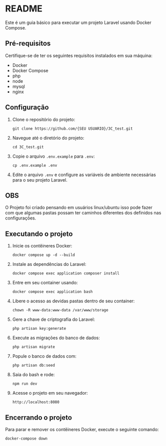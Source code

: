 # README

Este é um guia básico para executar um projeto Laravel usando Docker Compose.

## Pré-requisitos

Certifique-se de ter os seguintes requisitos instalados em sua máquina:

- Docker
- Docker Compose
- php
- node
- mysql
- nginx

## Configuração

1. Clone o repositório do projeto:

    ```
    git clone https://github.com/{SEU USUARIO}/3C_test.git
    ```

2. Navegue até o diretório do projeto:

    ```
    cd 3C_test.git
    ```

3. Copie o arquivo `.env.example` para `.env`:

    ```
    cp .env.example .env
    ```

4. Edite o arquivo `.env` e configure as variáveis de ambiente necessárias para o seu projeto Laravel.

## OBS

<p> O Projeto foi criado pensando em usuários linux/ubuntu isso pode fazer com que algumas pastas possam ter caminhos diferentes dos definidos nas configurações.</p>

## Executando o projeto

1. Inicie os contêineres Docker:

    ```
    docker compose up -d --build
    ```

2. Instale as dependências do Laravel:

    ```
    docker compose exec application composer install
    ```

3. Entre em seu container usando:

    ```
    docker compose exec application bash
    ```
4. Libere o acesso as devidas pastas dentro de seu container:

    ```
    chown -R www-data:www-data /var/www/storage

    ```

5. Gere a chave de criptografia do Laravel:

    ```
    php artisan key:generate
    ```

6. Execute as migrações do banco de dados:

    ```
    php artisan migrate
    ```

7. Popule o banco de dados com:

    ```
    php artisan db:seed
    ```

8. Saia do bash e rode:

    ```
    npm run dev
    ```

9. Acesse o projeto em seu navegador:

    ```
    http://localhost:8080
    ```

## Encerrando o projeto

Para parar e remover os contêineres Docker, execute o seguinte comando:

```
docker-compose down
```
